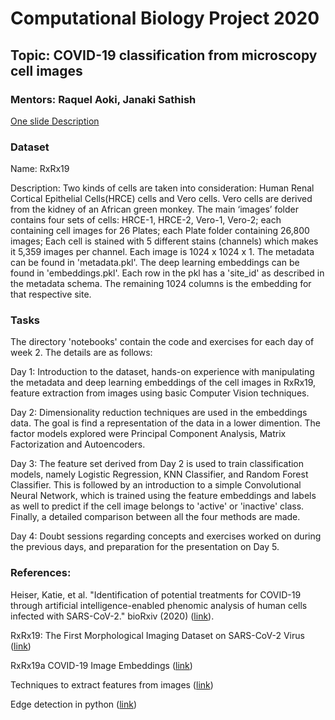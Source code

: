 # Computational Biology Project 2020

## Topic: COVID-19 classification from microscopy cell images
### Mentors: Raquel Aoki, Janaki Sathish

[One slide Description](https://docs.google.com/presentation/d/1rDsnvqHS2EoZfHlRDT-YqbMqoBwtCkxAJzzJ2WwDxxg/edit?usp=sharing)
 
### Dataset 

Name: RxRx19

Description: Two kinds of cells are taken into consideration: Human Renal Cortical Epithelial Cells(HRCE) cells and Vero cells. Vero cells are derived from the kidney of an African green monkey. The main ‘images’ folder contains four sets of cells: HRCE-1, HRCE-2, Vero-1, Vero-2; each containing cell images for 26 Plates; each Plate folder containing 26,800 images; Each cell is stained with 5 different stains (channels) which makes it 5,359 images per channel.  Each image is 1024 x 1024 x 1. The metadata can be found in 'metadata.pkl'. The deep learning embeddings can be found in 'embeddings.pkl'. Each row in the pkl has a 'site_id' as described in the metadata schema. The remaining 1024 columns is the embedding for that respective site.

### Tasks
The directory 'notebooks' contain the code and exercises for each day of week 2. The details are as follows:

Day 1: Introduction to the dataset, hands-on experience with manipulating the metadata and deep learning embeddings of the cell images in RxRx19, feature extraction from images using basic Computer Vision techniques.

Day 2: Dimensionality reduction techniques are used in the embeddings data. The goal is find a representation of the data in a lower dimention. The factor models explored were Principal Component Analysis, Matrix Factorization and Autoencoders. 

Day 3: The feature set derived from Day 2 is used to train classification models, namely Logistic Regression, KNN Classifier, and Random Forest Classifier. This is followed by an introduction to a simple Convolutional Neural Network, which is trained using the feature embeddings and labels as well to predict if the cell image belongs to 'active' or 'inactive' class. Finally, a detailed comparison between all the four methods are made.

Day 4: Doubt sessions regarding concepts and exercises worked on during the previous days, and preparation for the presentation on Day 5. 

### References:

Heiser, Katie, et al. "Identification of potential treatments for COVID-19 through artificial intelligence-enabled phenomic analysis of human cells infected with SARS-CoV-2." bioRxiv (2020) ([link](https://www.biorxiv.org/content/10.1101/2020.04.21.054387v1.full.pdf)).

RxRx19: The First Morphological Imaging Dataset on SARS-CoV-2 Virus ([link](https://www.rxrx.ai/rxrx19))

RxRx19a COVID-19 Image Embeddings ([link](https://www.kaggle.com/tunguz/rxrx19a))

Techniques to extract features from images ([link](https://www.analyticsvidhya.com/blog/2019/08/3-techniques-extract-features-from-image-data-machine-learning-python/))

Edge detection in python ([link](https://towardsdatascience.com/edge-detection-in-python-a3c263a13e03))

